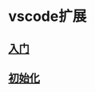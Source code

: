 # vscode扩展

## [入门](https://code.visualstudio.com/api/get-started/your-first-extension)

## [初始化](./init.md)